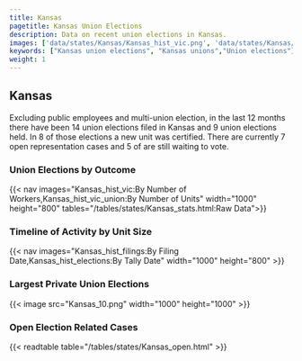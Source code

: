 ```yaml
---
title: Kansas
pagetitle: Kansas Union Elections
description: Data on recent union elections in Kansas.
images: ['data/states/Kansas/Kansas_hist_vic.png', 'data/states/Kansas/Kansas_hist_size.png', 'data/states/Kansas/Kansas_10.png']
keywords: ["Kansas union elections", "Kansas unions","Union elections"]
weight: 1
---
```

##  Kansas

Excluding public employees and multi-union election, in the last 12 months there have been 14 union elections filed in Kansas and 9 union elections held. In 8 of those elections a new unit was certified. There are currently 7 open representation cases and 5 of are still waiting to vote.

### Union Elections by Outcome
{{< nav images="Kansas_hist_vic:By Number of Workers,Kansas_hist_vic_union:By Number of Units" width="1000" height="800" tables="/tables/states/Kansas_stats.html:Raw Data">}}

### Timeline of Activity by Unit Size
{{< nav images="Kansas_hist_filings:By Filing Date,Kansas_hist_elections:By Tally Date" width="1000" height="800" >}}

### Largest Private Union Elections
{{< image src="Kansas_10.png" width="1000" height="1000"  >}}

### Open Election Related Cases
{{< readtable table="/tables/states/Kansas_open.html" >}}

